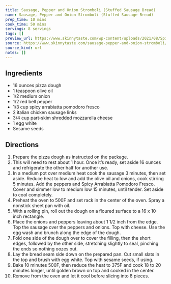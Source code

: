 ```yaml
---
title: Sausage, Pepper and Onion Stromboli (Stuffed Sausage Bread)
name: Sausage, Pepper and Onion Stromboli (Stuffed Sausage Bread)
prep_time: 10 mins
cook_time: 50 mins
servings: 8 servings
tags: []
preview_url: https://www.skinnytaste.com/wp-content/uploads/2021/08/Spicy-Sausage-and-Pepper-Bread-10.jpg
source: https://www.skinnytaste.com/sausage-pepper-and-onion-stromboli/
source_kind: url
notes: []
---
```


## Ingredients
- 16 ounces pizza dough
- 1 teaspoon olive oil
- 1/2 medium onion
- 1/2 red bell pepper
- 1/3 cup spicy arrabiatta pomodoro fresco 
- 2 italian chicken sausage links
- 3/4 cup part-skim shredded mozzarella cheese
- 1 egg white
- Sesame seeds


## Directions
1. Prepare the pizza dough as instructed on the package.
2. This will need to rest about 1 hour. Once it’s ready, set aside 16 ounces and refrigerate the other half for another use.
3. In a medium pot over medium heat cook the sausage 3 minutes, then set aside. Reduce heat to low and add the olive oil and onions, cook stirring 5 minutes. Add the peppers and Spicy Arrabiatta Pomodoro Fresco. Cover and simmer low to medium low 15 minutes, until tender. Set aside to cool completely. 
4. Preheat the oven to 500F and set rack in the center of the oven. Spray a nonstick sheet pan with oil.
5. With a rolling pin, roll out the dough on a floured surface to a 16 x 10 inch rectangle.
6. Place the onions and peppers leaving about 1 1/2 inch from the edge. Top the sausage over the peppers and onions. Top with cheese. Use the egg wash and brunch along the edge of the dough.
7. Fold one side of the dough over to cover the filling, then the short edges, followed by the other side, stretching slightly to seal, pinching the ends so nothing oozes out.
8. Lay the bread seam side down on the prepared pan. Cut small slats in the top and brush with egg white. Top with sesame seeds, if using. 
9. Bake 10 minutes 500F, then reduce the heat to 375F and cook 18 to 20 minutes longer, until golden brown on top and cooked in the center.
10. Remove from the oven and let it cool before slicing into 8 pieces. 
